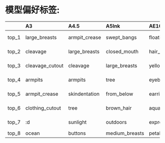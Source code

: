# 模型偏好标签: 
|       | A3              | A4.5          | A5Ink          | AE10                 | AID210            | AID28             | AIDXL52          | AIDXL61      | AL                | AOM3A1        | AOM3A2           | APVC                 | BP10            | BP9                  | BPXL0.3.1               | CC20                | CCM75         | CF2.0         | CF2.2        | CF2.5         | CF3.0                | CFXL1.0              | CFXL2.0         | CFXL2.5           | CM2           | CM3             | CM4                  | CMC2                 | CMWF2          | CPM20      | CYE         | CYKM       | CYKMM          | CYM          | CYM2         | CYM3        | CYN              | CYN2      | CYN3               | CYS                 | CYnai3                    | DLM9              | DS225                | EB5                  | GM20        | HW100             | HXLB01            | JQ20                | JQ30                | KJ21           | KW50          | KW60              | KW70                 | KW80                 | KW85                | KW90          | KXLB7               | MM11              | MP4                  | PC15                | PC20                | PM                   | PVC20                | PVC30                | PVCFB10        | PW2               | PW6        | R7            | RRM                     | RRM1.1                  | RRM2.1            | RS20              | RXL2v12                   | SF1.0               | SIA2           | SM22F                | SMM10               | YH                  | novelai           |
|:------|:----------------|:--------------|:---------------|:---------------------|:------------------|:------------------|:-----------------|:-------------|:------------------|:--------------|:-----------------|:---------------------|:----------------|:---------------------|:------------------------|:--------------------|:--------------|:--------------|:-------------|:--------------|:---------------------|:---------------------|:----------------|:------------------|:--------------|:----------------|:---------------------|:---------------------|:---------------|:-----------|:------------|:-----------|:---------------|:-------------|:-------------|:------------|:-----------------|:----------|:-------------------|:--------------------|:--------------------------|:------------------|:---------------------|:---------------------|:------------|:------------------|:------------------|:--------------------|:--------------------|:---------------|:--------------|:------------------|:---------------------|:---------------------|:--------------------|:--------------|:--------------------|:------------------|:---------------------|:--------------------|:--------------------|:---------------------|:---------------------|:---------------------|:---------------|:------------------|:-----------|:--------------|:------------------------|:------------------------|:------------------|:------------------|:--------------------------|:--------------------|:---------------|:---------------------|:--------------------|:--------------------|:------------------|
| top_1 | large_breasts   | armpit_crease | swept_bangs    | floating_hair        | flat_color        | makeup            | brown_eyes       | sketch       | v-shaped_eyebrows | sweat         | white_legwear    | blurry               | hair_behind_ear | expressionless       | brown_eyes              | sailor_collar       | skin_fang     | gloves        | black_ribbon | box           | hair_behind_ear      | grey_background      | petals          | blurry            | upper_teeth   | x_hair_ornament | eyebrows_behind_hair | chromatic_aberration | floating_hair  | realistic  | pillow      | child      | child          | indoors      | child        | child       | animal_ear_fluff | indoors   | fang               | flat_chest          | blunt_bangs               | lips              | black_hair           | eyebrows_behind_hair | lips        | :o                | parody            | two-tone_background | two-tone_background | yellow_flower  | lips          | :o                | symbol_in_eye        | symbol_in_eye        | multicolored_eyes   | pink_jacket   | orange_eyes         | nail_polish       | eyebrows_behind_hair | white_background    | white_background    | chromatic_aberration | depth_of_field       | grey_background      | 3d             | pink_lips         | realistic  | yellow_flower | two-tone_background     | two-tone_background     | earrings          | orange_hair       | colored_inner_hair        | blush_stickers      | blush_stickers | shiny_hair           | :o                  | hairclip            | swept_bangs       |
| top_2 | cleavage        | large_breasts | closed_mouth   | hair_flower          | pink_background   | head_out_of_frame | shiny_hair       | green_eyes   | shiny_hair        | red_ribbon    | thighhighs       | depth_of_field       | earrings        | eyebrows_behind_hair | light_smile             | knees_up            | fang          | shoes         | :d           | pouch         | chromatic_aberration | brown_eyes           | yellow_eyes     | blurry_background | teeth         | hairclip        | shiny_hair           | ocean                | hair_intakes   | nose       | bed         | younger    | younger        | bare_arms    | younger      | younger     | cat_ears         | pillow    | white_background   | child               | yellow_eyes               | eyelashes         | eyebrows_behind_hair | floating_hair        | pink_lips   | multicolored_eyes | brown_eyes        | white_background    | puffy_sleeves       | blush_stickers | pink_lips     | multicolored_eyes | pink_hoodie          | pink_jacket          | gradient_eyes       | symbol_in_eye | grey_background     | earrings          | frown                | :o                  | two-tone_background | aqua_hair            | blurry               | 3d                   | freckles       | makeup            | nose       | animal        | hair_intakes            | hair_intakes            | hair_behind_ear   | brown_hair        | two-tone_hair             | yellow_background   | child          | shiny                | two-tone_background | two_side_up         | shiny_hair        |
| top_3 | cleavage_cutout | cleavage      | large_breasts  | yellow_eyes          | red_background    | grey_background   | closed_mouth     | brown_eyes   | large_breasts     | wet           | garter_straps    | blurry_background    | aqua_eyes       | frown                | brown_hair              | :o                  | hair_intakes  | boots         | black_bow    | book          | parted_bangs         | face                 | orange_eyes     | depth_of_field    | ahoge         | floating_hair   | frown                | water                | multicolored   | freckles   | on_bed      | hair_flaps | :o             | window       | flat_chest   | flat_chest  | :d               | window    | :o                 | fang                | eyes_visible_through_hair | pink_lips         | ponytail             | blue_nails           | makeup      | pink_eyes         | closed_eyes       | blue_background     | white_background    | animal         | eyelashes     | portrait          | pink_jacket          | +_+                  | green_eyes          | pink_hoodie   | brown_eyes          | v-shaped_eyebrows | zipper               | two-tone_background | :o                  | blue_nails           | blurry_background    | depth_of_field       | lips           | lips              | pink_lips  | sunflower     | yellow_background       | blue_eyes               | hair_intakes      | red_neckwear      | multicolored_hair         | child               | animal         | eyebrows_behind_hair | purple_eyes         | blue_bow            | shiny             |
| top_4 | armpits         | armpits       | tree           | eyebrows_behind_hair | profile           | eyeshadow         | green_background | close-up     | shiny             | hair_ribbon   | potted_plant     | red_eyes             | from_side       | building             | architecture            | white_sailor_collar | large_breasts | pantyhose     | indoors      | thigh_strap   | profile              | orange_hair          | brown_eyes      | yellow_eyes       | floating_hair | upper_teeth     | floating_hair        | beach                | blue_hair      | 3d         | bed_sheet   | dot_nose   | hair_flaps     | child        | looking_away | blunt_bangs | pink_hair        | bed       | pink_hair          | :o                  | orange_eyes               | blurry            | short_ponytail       | teeth                | teeth       | purple_eyes       | blunt_bangs       | :o                  | puffy_long_sleeves  | sunflower      | close-up      | light_blush       | +_+                  | multicolored_eyes    | yellow_eyes         | hoodie        | yellow_eyes         | blue_nails        | zipper_pull_tab      | black_shirt         | puffy_sleeves       | hair_behind_ear      | heart-shaped_pupils  | blurry               | lipstick       | lipstick          | lipstick   | child         | multicolored_background | yellow_background       | jewelry           | red_hair          | grey_background           | short_twintails     | notice_lines   | large_breasts        | blonde_hair         | sleeves_past_wrists | shiny_skin        |
| top_5 | armpit_crease   | skindentation | from_below     | earrings             | male_focus        | streaked_hair     | light_smile      | face         | tree              | skindentation | detached_sleeves | eyebrows_behind_hair | swept_bangs     | closed_mouth         | orange_eyes             | feet_out_of_frame   | armpit_crease | full_body     | sitting      | cardboard_box | yellow_background    | yellow_eyes          | ahoge           | orange_eyes       | nail_polish   | ahoge           | shiny                | clothing_cutout      | earrings       | pink_lips  | indoors     | looking_up | chestnut_mouth | looking_away | blunt_bangs  | lying       | two_side_up      | :d        | skin_fang          | younger             | black_hair                | makeup            | building             | upper_teeth          | nail_polish | open_mouth        | close-up          | puffy_sleeves       | :o                  | child          | large_breasts | shiny_hair        | hoodie               | symbol-shaped_pupils | multicolored        | hood          | face                | floating_hair     | hair_intakes         | puffy_sleeves       | notice_lines        | yellow_jacket        | symbol-shaped_pupils | heart-shaped_pupils  | makeup         | grey_eyes         | mascara    | flower        | blue_eyes               | simple_background       | blue_eyes         | closed_mouth      | brown_eyes                | tareme              | younger        | armpit_crease        | open_mouth          | pillow              | parted_bangs      |
| top_6 | clothing_cutout | tree          | brown_hair     | aqua_eyes            | 1boy              | lips              | shiny            | shiny_hair   | cleavage          | tree          | frills           | striped              | eyelashes       | zipper               | east_asian_architecture | puffy_long_sleeves  | purple_eyes   | black_legwear | hair_ribbon  | bottle        | from_side            | orange_eyes          | wind            | red_hair          | ocean         | nail_polish     | hair_behind_ear      | floating_hair        | pink_eyes      | black_eyes | two_side_up | lying      | blue_hair      | chair        | lying        | blue_hair   | animal_ears      | on_bed    | twintails          | sleeves_past_wrists | short_hair                | blurry_background | frown                | see-through          | eyelashes   | multicolored      | black_hair        | simple_background   | :d                  | :3             | makeup        | gradient_eyes     | symbol-shaped_pupils | pink_hoodie          | red_neckwear        | hood_down     | close-up            | jewelry           | shiny                | puffy_long_sleeves  | simple_background   | earrings             | pink_eyes            | shiny_clothes        | realistic      | nose              | makeup     | :d            | from_side               | white_background        | belt              | orange_background | light_smile               | notice_lines        | cat            | collarbone           | blue_jacket         | puffy_long_sleeves  | from_below        |
| top_7 | :d              | sunlight      | outdoors       | expressionless       | head_out_of_frame | shiny_skin        | brown_hair       | yellow_eyes  | medium_breasts    | twintails     | sitting          | pink_eyes            | purple_hair     | earrings             | japanese_clothes        | serafuku            | black_ribbon  | shadow        | spread_legs  | bag           | orange_background    | red_hair             | light_particles | red_eyes          | arm_up        | teeth           | chromatic_aberration | thigh_strap          | nail_polish    | grey_eyes  | lying       | blue_hair  | flat_chest     | book         | looking_up   | :o          | twintails        | cleavage  | pink_bow           | hair_intakes        | blue_shirt                | close-up          | expressionless       | lips                 | pink_nails  | red_eyes          | multicolored_hair | notice_lines        | black_bow           | flower         | face          | dot_nose          | hood                 | heart_in_eye         | collared_shirt      | hooded_jacket | gradient_background | blue_eyes         | unzipped             | very_long_hair      | hair_between_eyes   | yellow_neckwear      | pink_neckwear        | symbol-shaped_pupils | photo_(medium) | blurry_background | black_eyes | :3            | simple_background       | virtual_youtuber        | hair_ornament     | collarbone        | gradient_hair             | two-tone_background | chibi          | purple_eyes          | sleeves_past_wrists | puffy_sleeves       | simple_background |
| top_8 | ocean           | buttons       | medium_breasts | petals               | no_humans         | lipstick          | short_hair       | closed_mouth | purple_eyes       | thighs        | plant            | scrunchie            | looking_down    | black_shirt          | shiny_hair              | sleeves_past_wrists | pink_eyes     | red_eyes      | underwear    | red_hair      | bodysuit             | eyebrows_behind_hair | blurry          | brown_eyes        | blue_nails    | blue_nails      | earrings             | sunlight             | expressionless | lips       | green_eyes  | :o         | lying          | table        | short_hair   | blue_eyes   | cat_girl         | twintails | puffy_long_sleeves | blue_eyes           | closed_mouth              | large_breasts     | closed_mouth         | eyelashes            | upper_teeth | :d                | parted_bangs      | :d                  | looking_away        | bird           | fingernails   | yellow_eyes       | hood_down            | child                | puffy_short_sleeves | :d            | orange_hair         | medium_breasts    | drawstring           | simple_background   | open_mouth          | star_(symbol)        | large_breasts        | gloves               | pink_lips      | blurry            | lips       | bird          | white_background        | multicolored_background | yellow_background | red_ribbon        | eyes_visible_through_hair | younger             | bird           | medium_breasts       | blue_background     | bed_sheet           | purple_background |

